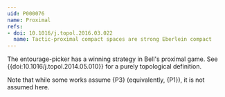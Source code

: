 ```yaml
---
uid: P000076
name: Proximal
refs:
- doi: 10.1016/j.topol.2016.03.022
  name: Tactic-proximal compact spaces are strong Eberlein compact
---
```

The entourage-picker has a winning strategy in Bell's proximal game.
See {{doi:10.1016/j.topol.2014.05.010}} for a purely topological
definition.

Note that while some works assume {P3} (equivalently, {P1}), it is not assumed here.
